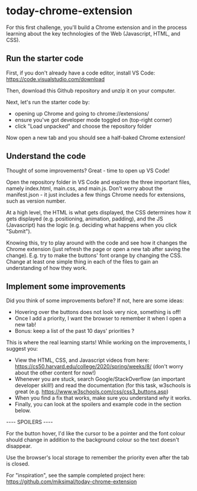 # today-chrome-extension
For this first challenge, you'll build a Chrome extension and in the process learning about the key technologies of the Web (Javascript, HTML, and CSS).

## Run the starter code
First, if you don't already have a code editor, install VS Code: https://code.visualstudio.com/download

Then, download this Github repository and unzip it on your computer.

Next, let's run the starter code by:
+ opening up Chrome and going to chrome://extensions/
+ ensure you've got developer mode toggled on (top-right corner)
+ click "Load unpacked" and choose the repository folder

Now open a new tab and you should see a half-baked Chrome extension!

## Understand the code
Thought of some improvements? Great - time to open up VS Code!

Open the repository folder in VS Code and explore the three important files, namely index.html, main.css, and main.js. Don't worry about the manifest.json - it just includes a few things Chrome needs for extensions, such as version number.

At a high level, the HTML is what gets displayed, the CSS determines how it gets displayed (e.g. positioning, animation, padding), and the JS (Javascript) has the logic (e.g. deciding what happens when you click "Submit").

Knowing this, try to play around with the code and see how it changes the Chrome extension (just refresh the page or open a new tab after saving the change). E.g. try to make the buttons' font orange by changing the CSS. Change at least one simple thing in each of the files to gain an understanding of how they work.

## Implement some improvements
Did you think of some improvements before? If not, here are some ideas:
+ Hovering over the buttons does not look very nice, something is off!
+ Once I add a priority, I want the browser to remember it when I open a new tab!
+ Bonus: keep a list of the past 10 days' priorities ?

This is where the real learning starts! While working on the improvements, I suggest you:
+ View the HTML, CSS, and Javascript videos from here: https://cs50.harvard.edu/college/2020/spring/weeks/8/ (don't worry about the other content for now!)
+ Whenever you are stuck, search Google/StackOverflow (an important developer skill!) and read the documentation (for this task, w3schools is great (e.g. https://www.w3schools.com/css/css3_buttons.asp)
+ When you find a fix that works, make sure you understand *why* it works.
+ Finally, you can look at the spoilers and example code in the section below.









---- SPOILERS ----

For the button hover, I'd like the cursor to be a pointer and the font colour should change in addition to the background colour so the text doesn't disappear.

Use the browser's local storage to remember the priority even after the tab is closed.

For "inspiration", see the sample completed project here: https://github.com/miksimal/today-chrome-extension
